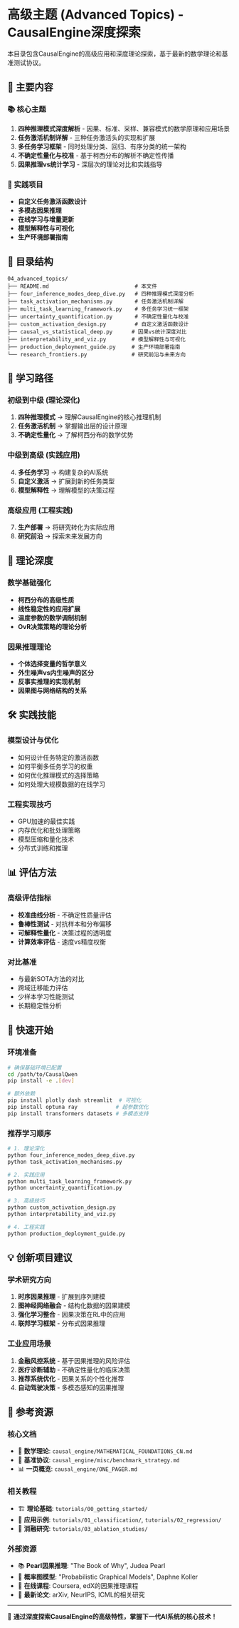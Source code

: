# 高级主题 (Advanced Topics) - CausalEngine深度探索

本目录包含CausalEngine的高级应用和深度理论探索，基于最新的数学理论和基准测试协议。

## 🌟 主要内容

### 📚 核心主题
1. **四种推理模式深度解析** - 因果、标准、采样、兼容模式的数学原理和应用场景
2. **任务激活机制详解** - 三种任务激活头的实现和扩展
3. **多任务学习框架** - 同时处理分类、回归、有序分类的统一架构
4. **不确定性量化与校准** - 基于柯西分布的解析不确定性传播
5. **因果推理vs统计学习** - 深层次的理论对比和实践指导

### 🧪 实践项目
- **自定义任务激活函数设计**
- **多模态因果推理**
- **在线学习与增量更新**
- **模型解释性与可视化**
- **生产环境部署指南**

## 📁 目录结构

```
04_advanced_topics/
├── README.md                           # 本文件
├── four_inference_modes_deep_dive.py   # 四种推理模式深度分析
├── task_activation_mechanisms.py       # 任务激活机制详解
├── multi_task_learning_framework.py    # 多任务学习统一框架
├── uncertainty_quantification.py       # 不确定性量化与校准
├── custom_activation_design.py         # 自定义激活函数设计
├── causal_vs_statistical_deep.py      # 因果vs统计深度对比
├── interpretability_and_viz.py        # 模型解释性与可视化
├── production_deployment_guide.py     # 生产环境部署指南
└── research_frontiers.py              # 研究前沿与未来方向
```

## 🎯 学习路径

### 初级到中级 (理论深化)
1. **四种推理模式** → 理解CausalEngine的核心推理机制
2. **任务激活机制** → 掌握输出层的设计原理
3. **不确定性量化** → 了解柯西分布的数学优势

### 中级到高级 (实践应用)
4. **多任务学习** → 构建复杂的AI系统
5. **自定义激活** → 扩展到新的任务类型
6. **模型解释性** → 理解模型的决策过程

### 高级应用 (工程实践)
7. **生产部署** → 将研究转化为实际应用
8. **研究前沿** → 探索未来发展方向

## 🔬 理论深度

### 数学基础强化
- **柯西分布的高级性质**
- **线性稳定性的应用扩展**
- **温度参数的数学调制机制**
- **OvR决策策略的理论分析**

### 因果推理理论
- **个体选择变量的哲学意义**
- **外生噪声vs内生噪声的区分**
- **反事实推理的实现机制**
- **因果图与网络结构的关系**

## 🛠️ 实践技能

### 模型设计与优化
- 如何设计任务特定的激活函数
- 如何平衡多任务学习的权重
- 如何优化推理模式的选择策略
- 如何处理大规模数据的在线学习

### 工程实现技巧
- GPU加速的最佳实践
- 内存优化和批处理策略
- 模型压缩和量化技术
- 分布式训练和推理

## 📊 评估方法

### 高级评估指标
- **校准曲线分析** - 不确定性质量评估
- **鲁棒性测试** - 对抗样本和分布偏移
- **可解释性量化** - 决策过程的透明度
- **计算效率评估** - 速度vs精度权衡

### 对比基准
- 与最新SOTA方法的对比
- 跨域迁移能力评估
- 少样本学习性能测试
- 长期稳定性分析

## 🚀 快速开始

### 环境准备
```bash
# 确保基础环境已配置
cd /path/to/CausalQwen
pip install -e .[dev]

# 额外依赖
pip install plotly dash streamlit  # 可视化
pip install optuna ray            # 超参数优化
pip install transformers datasets # 多模态支持
```

### 推荐学习顺序
```bash
# 1. 理论深化
python four_inference_modes_deep_dive.py
python task_activation_mechanisms.py

# 2. 实践应用
python multi_task_learning_framework.py
python uncertainty_quantification.py

# 3. 高级技巧
python custom_activation_design.py
python interpretability_and_viz.py

# 4. 工程实践
python production_deployment_guide.py
```

## 💡 创新项目建议

### 学术研究方向
1. **时序因果推理** - 扩展到序列建模
2. **图神经网络融合** - 结构化数据的因果建模
3. **强化学习整合** - 因果决策在RL中的应用
4. **联邦学习框架** - 分布式因果推理

### 工业应用场景
1. **金融风控系统** - 基于因果推理的风险评估
2. **医疗诊断辅助** - 不确定性量化的临床决策
3. **推荐系统优化** - 因果关系的个性化推荐
4. **自动驾驶决策** - 多模态感知的因果推理

## 📖 参考资源

### 核心文档
- 🔬 **数学理论**: `causal_engine/MATHEMATICAL_FOUNDATIONS_CN.md`
- 🧪 **基准协议**: `causal_engine/misc/benchmark_strategy.md`
- 📊 **一页概览**: `causal_engine/ONE_PAGER.md`

### 相关教程
- 🏗️ **理论基础**: `tutorials/00_getting_started/`
- 🎯 **应用示例**: `tutorials/01_classification/`, `tutorials/02_regression/`
- 🔬 **消融研究**: `tutorials/03_ablation_studies/`

### 外部资源
- 📚 **Pearl因果推理**: "The Book of Why", Judea Pearl
- 📖 **概率图模型**: "Probabilistic Graphical Models", Daphne Koller
- 🔗 **在线课程**: Coursera, edX的因果推理课程
- 📰 **最新论文**: arXiv, NeurIPS, ICML的相关研究

---

🌟 **通过深度探索CausalEngine的高级特性，掌握下一代AI系统的核心技术！**